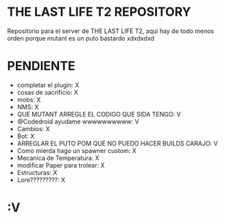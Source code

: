 # THE LAST LIFE T2 REPOSITORY
Repositorio para el server de THE LAST LIFE T2, aqui hay de todo menos orden porque mutant es un puto bastardo xdxdxdxd

# PENDIENTE 
- completar el plugin: X
- cosas de sacrificio: X
- mobs: X
- NMS: X
- QUE MUTANT ARREGLE EL CODIGO QUE SIDA TENGO: V
- @Codedroid ayudame wwwwwwwwww: V
- Cambios: X
- Bot: X
- ARREGLAR EL PUTO POM QUE NO PUEDO HACER BUILDS CARAJO: V
- Como mierda hago un spawner custom: X
- Mecanica de Temperatura: X
- modificar Paper para trolear: X
- Estructuras: X
- Lore?????????: X

# :V

